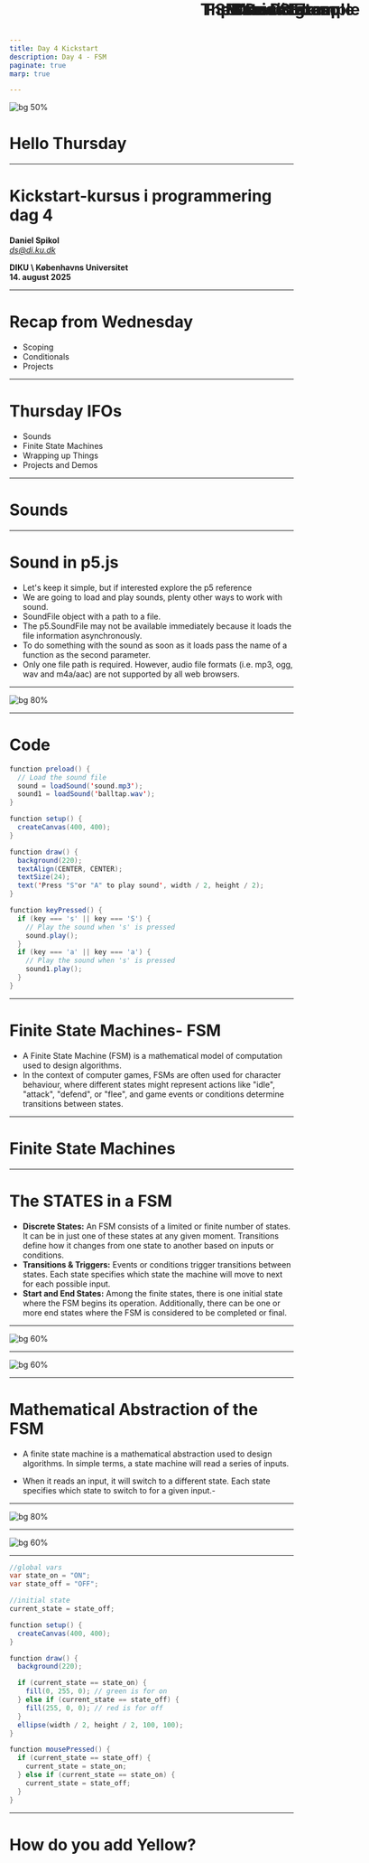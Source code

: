 ```yaml
---
title: Day 4 Kickstart
description: Day 4 - FSM
paginate: true
marp: true

---
```

<!-- _backgroundColor: black -->
![bg 50%](./image_bank/noser01.png)
<!-- _color: white -->
# Hello Thursday 

---

# Kickstart-kursus i programmering dag 4
**Daniel Spikol**  
*ds@di.ku.dk*

**DIKU \\ Københavns Universitet**  
**14. august 2025**

---

# Recap from Wednesday
- Scoping
- Conditionals
- Projects

---

# Thursday IFOs
- Sounds
- Finite State Machines
- Wrapping up Things
- Projects and Demos

---
# Sounds <!--fit-->

---
# Sound in p5.js
- Let's keep it simple, but if interested explore the p5 reference
- We are going to load and play sounds, plenty other ways to work with sound.
- SoundFile object with a path to a file.
- The p5.SoundFile may not be available immediately because it loads the file information asynchronously.
- To do something with the sound as soon as it loads pass the name of a function as the second parameter.
- Only one file path is required. However, audio file formats (i.e. mp3, ogg, wav and m4a/aac) are not supported by all web browsers.

---
<style scoped>
  .top-title h1 {
    position: absolute;
    top: 0;
    width: 100%;
    text-align: center;
    font-size: 2em;
    margin: 0;
  }
</style>

<!-- Slide with a custom title style -->
<div class="top-title">

# p5 sound demo

![bg 80%](./images/p5_sound_05.png)

</div>

---
# Code
```java
function preload() {
  // Load the sound file
  sound = loadSound('sound.mp3');
  sound1 = loadSound('balltap.wav');
}

function setup() {
  createCanvas(400, 400);
}

function draw() {
  background(220);
  textAlign(CENTER, CENTER);
  textSize(24);
  text('Press "S"or "A" to play sound', width / 2, height / 2);
}

function keyPressed() {
  if (key === 's' || key === 'S') {
    // Play the sound when 's' is pressed
    sound.play();
  }
  if (key === 'a' || key === 'a') {
    // Play the sound when 's' is pressed
    sound1.play();
  }
}
```
---
# Finite State Machines- FSM

- A Finite State Machine (FSM) is a mathematical model of computation used to design algorithms.
- In the context of computer games, FSMs are often used for character behaviour, where different states might represent actions like "idle", "attack", "defend", or "flee", and game events or conditions determine transitions between states.

---
# Finite State Machines <!--fit-->
---
# The STATES in a FSM
- **Discrete States:** An FSM consists of a limited or finite number of states. It can be in just one of these states at any given moment. Transitions define how it changes from one state to another based on inputs or conditions.
- **Transitions & Triggers:** Events or conditions trigger transitions between states. Each state specifies which state the machine will move to next for each possible input.
- **Start and End States:** Among the finite states, there is one initial state where the FSM begins its operation. Additionally, there can be one or more end states where the FSM is considered to be completed or final.

---
<style scoped>
  .top-title h1 {
    position: absolute;
    top: 0;
    width: 100%;
    text-align: center;
    font-size: 2em;
    margin: 0;
  }
</style>

<!-- Slide with a custom title style -->
<div class="top-title">

# The Classic Example

![bg 60%](./images/traffic.png)

</div>

---
<style scoped>
  .top-title h1 {
    position: absolute;
    top: 0;
    width: 100%;
    text-align: center;
    font-size: 2em;
    margin: 0;
  }
</style>

<!-- Slide with a custom title style -->
<div class="top-title">

# State Diagram
![bg 60%](./images/state_dia.png)

</div>

---
# Mathematical Abstraction of the FSM
- A finite state machine is a mathematical abstraction used to design algorithms. In simple terms, a state machine will read a series of inputs.

- When it reads an input, it will switch to a different state. Each state specifies which state to switch to for a given input.- 

---
<style scoped>
  .top-title h1 {
    position: absolute;
    top: 0;
    width: 100%;
    text-align: center;
    font-size: 2em;
    margin: 0;
  }
</style>

<!-- Slide with a custom title style -->
<div class="top-title">

# Game States

![bg 80%](./images/gameflowchart.png)

</div>

---
<style scoped>
  .top-title h1 {
    position: absolute;
    top: 0;
    width: 100%;
    text-align: center;
    font-size: 2em;
    margin: 0;
  }
</style>

<!-- Slide with a custom title style -->
<div class="top-title">

# Mario States

![bg 60%](./images/mariobig.jpg)

</div>

---
<style scoped>
  .top-title h1 {
    position: absolute;
    top: 0;
    width: 100%;
    text-align: center;
    font-size: 2em;
    margin: 0;
  }
</style>

<!-- Slide with a custom title style -->
<div class="top-title">

 # FSM Code Example

```java
//global vars
var state_on = "ON";
var state_off = "OFF";

//initial state
current_state = state_off;

function setup() {
  createCanvas(400, 400);
}

function draw() {
  background(220);

  if (current_state == state_on) {
    fill(0, 255, 0); // green is for on
  } else if (current_state == state_off) {
    fill(255, 0, 0); // red is for off
  }
  ellipse(width / 2, height / 2, 100, 100);
}

function mousePressed() {
  if (current_state == state_off) {
    current_state = state_on;
  } else if (current_state == state_on) {
    current_state = state_off;
  }
}
```

</div>

 ---
 # How do you add Yellow?

 
